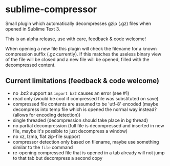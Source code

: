 sublime-compressor
==================

Small plugin which automatically decompresses gzip (.gz) files when opened in Sublime Text 3.

This is an alpha release, use with care, feedback & code welcome!


When opening a new file this plugin will check the filename for a known compression suffix (.gz currently).
If this matches the useless binary view of the file will be closed and a new file will be opened, filled with the decompressed content.


Current limitations (feedback & code welcome)
---------------------------------------------
- no .bz2 support as `import bz2` causes an error (see #1)
- read only (would be cool if compressed file was substituted on save)
- compressed file contents are assumed to be 'utf-8' encoded (maybe decompress into temp file which is opened the normal way instead? (allows for encoding detection))
- single threaded (decompression should take place in bg thread)
- no partial decompression (full file is decompressed and inserted in new file, maybe it's possible to just decompress a window)
- no xz, lzma, flat zip-file support
- compressor detection only based on filename, maybe use something similar to the `file` command
- re-opening compressed file that is opened in a tab already will not jump to that tab but decompress a second copy
